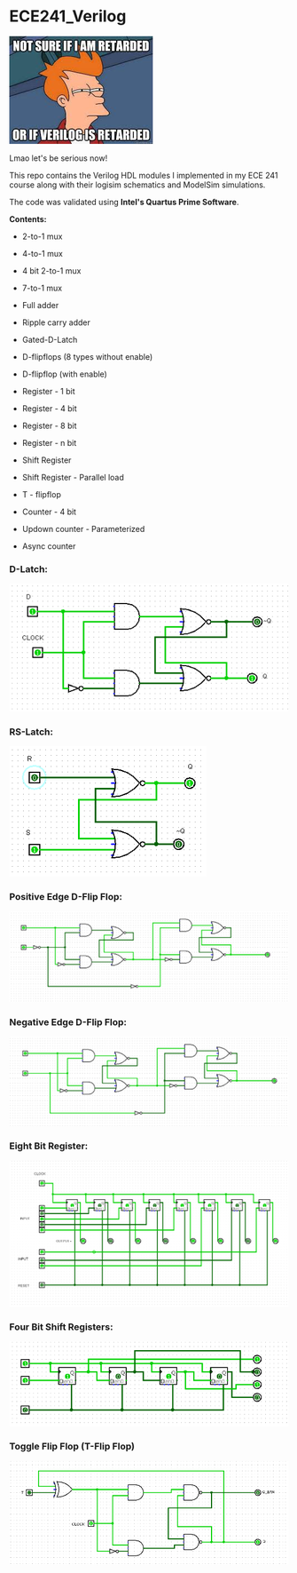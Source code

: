 # ECE241_Verilog

![meme](/schematics/meme.jpg)

Lmao let's be serious now!

This repo contains the Verilog HDL modules I implemented in my ECE 241 course along with their logisim schematics and ModelSim simulations.

The code was validated using **Intel's Quartus Prime Software**.

**Contents:**

* 2-to-1 mux

* 4-to-1 mux

* 4 bit 2-to-1 mux

* 7-to-1 mux

* Full adder

* Ripple carry adder

* Gated-D-Latch

* D-flipflops (8 types without enable)

* D-flipflop (with enable)

* Register - 1 bit

* Register - 4 bit

* Register - 8 bit

* Register - n bit

* Shift Register

* Shift Register - Parallel load

* T - flipflop

* Counter - 4 bit

* Updown counter - Parameterized

* Async counter

### D-Latch:

![D-Latch](/schematics/d_latch.PNG)

### RS-Latch:

![RS-Latch](/schematics/rs_latch.PNG)

### Positive Edge D-Flip Flop:

![Positive edge D-Flip Flop](/schematics/Pos_edge_D_flipflop.PNG)

### Negative Edge D-Flip Flop:

![Negative edge D-Flip Flop](/schematics/Neg_edge_D_flipflop.PNG)

### Eight Bit Register:

![Eight Bit Register](/schematics/eight_bit_register.PNG)

### Four Bit Shift Registers:

![Four Bit Shift Registers](/schematics/shift_registers.PNG)

### Toggle Flip Flop (T-Flip Flop)

![T Flip Flop](/schematics/T_FlipFlop.PNG)
